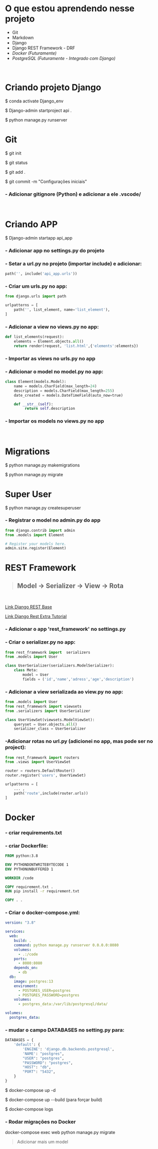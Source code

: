 # O que estou aprendendo nesse projeto

* Git
* Markdown
* Django
* Django REST Framework - DRF
* *Docker (Futuramente)*
* *PostgreSQL (Futuramente - Integrado com Django)*


<br>

# Criando projeto Django

$ conda activate Django_env

$ Django-admin startproject api .

$ python manage.py runserver

# Git
$ git init

$ git status

$ git add .

$ git commit -m "Configurações iniciais"

### - Adicionar gitignore (Python) e adicionar a ele .vscode/

<br>

# Criando APP

$ Django-admin startapp api_app

### - Adicionar app no settings.py do projeto

### - Setar a url.py no projeto (importar include) e adicionar:

``` Python
path('', include('api_app.urls'))
```
### - Criar um urls.py no app:

``` Python
from django.urls import path

urlpatterns = [
    path('', list_element, name='list_element'),
]
```
### - Adicionar a view no views.py no app:
``` Python
def list_elements(request):
    elements = Element.objects.all()
    return render(request, 'list.html',{'elements':elements})
```
### - Importar as views no urls.py no app 

### - Adicionar o model no model.py no app:
``` Python
class Element(models.Model):
    name = models.CharField(max_length=24)
    description = models.CharField(max_length=255)
    date_created = models.DateTimeField(auto_now=true)

    def __str__(self):
         return self.description
```

### - Importar os models no views.py no app 
<br>

# Migrations

$ python manage.py makemigrations

$ python manage.py migrate

# Super User

$ python manage.py createsuperuser

### - Registrar o model no admin.py do app

``` Python
from django.contrib import admin
from .models import Element

# Register your models here.
admin.site.register(Element)
```

# REST Framework

> ## Model -> Serializer -> View -> Rota 

<br>

[Link Django REST Base](https://www.django-rest-framework.org/tutorial/quickstart/)

[Link Django Rest Extra Tutorial](https://medium.com/@marcosrabaioli/criando-uma-api-rest-utilizando-django-rest-framework-parte-1-55ac3e394fa)


### - Adicionar o app 'rest_framework' no settings.py


### - Criar o serializer.py no app:
``` Python
from rest_framework import  serializers
from .models import User

class UserSerializer(serializers.ModelSerializer):
    class Meta:
        model = User
        fields = ('id','name','adress','age','description')
```

### - Adicionar a view serializada ao view.py no app:
``` Python
from .models import User
from rest_framework import viewsets
from .serializers import UserSerializer

class UserViewSet(viewsets.ModelViewSet):
    queryset = User.objects.all()
    serializer_class = UserSerializer
```

### -Adicionar rotas no url.py (adicionei no app, mas pode ser no project):
``` Python
from rest_framework import routers
from .views import UserViewSet

router = routers.DefaultRouter()
router.register('users', UserViewSet)

urlpatterns = [
    ... ,
    path('route',include(router.urls))
]
```

# Docker

### - criar requirements.txt

### - criar Dockerfile:

``` Dockerfile
FROM python:3.8

ENV PYTHONDONTWRITEBYTECODE 1
ENV PYTHONUNBUFFERED 1

WORKDIR /code

COPY requirement.txt .
RUN pip install -r requirement.txt

COPY . .
```
### - Criar o docker-compose.yml:

``` yml
version: "3.8"

services:
  web:
    build: .
    command: python manage.py runserver 0.0.0.0:8080
    volumes:
      - .:/code
    ports:
      - 8080:8080
    depends_on:
      - db
  db:
    image: postgres:13
    enviroment:
      - POSTGRES_USER=postgres
      - POSTGRES_PASSWORD=postgres
    volumes:
      - postgres_data:/var/lib/postgresql/data/

volumes:
  postgres_data:
```

### - mudar o campo DATABASES no setting.py para:

``` Python
DATABASES = {
    'default': {
        'ENGINE': 'django.db.backends.postgresql',
        'NAME': "postgres",
        "USER": "postgres",
        "PASSWORD": "postgres",
        "HOST": "db",
        "PORT": "5432",
    }
}
```
$ docker-compose up -d

$ docker-compose up --build     (para forçar build)

$ docker-compose logs

### - Rodar migrações no Docker
docker-compose exec web python manage.py migrate



> Adicionar mais um model